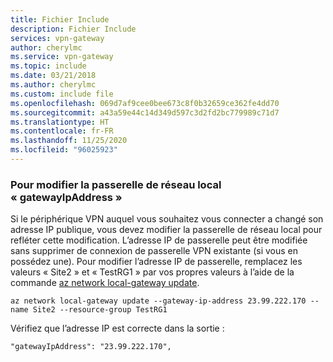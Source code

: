 ```yaml
---
title: Fichier Include
description: Fichier Include
services: vpn-gateway
author: cherylmc
ms.service: vpn-gateway
ms.topic: include
ms.date: 03/21/2018
ms.author: cherylmc
ms.custom: include file
ms.openlocfilehash: 069d7af9cee0bee673c8f0b32659ce362fe4dd70
ms.sourcegitcommit: a43a59e44c14d349d597c3d2fd2bc779989c71d7
ms.translationtype: HT
ms.contentlocale: fr-FR
ms.lasthandoff: 11/25/2020
ms.locfileid: "96025923"
---
```

### <a name="to-modify-the-local-network-gateway-gatewayipaddress"></a>Pour modifier la passerelle de réseau local « gatewayIpAddress »

Si le périphérique VPN auquel vous souhaitez vous connecter a changé son adresse IP publique, vous devez modifier la passerelle de réseau local pour refléter cette modification. L’adresse IP de passerelle peut être modifiée sans supprimer de connexion de passerelle VPN existante (si vous en possédez une). Pour modifier l’adresse IP de passerelle, remplacez les valeurs « Site2 » et « TestRG1 » par vos propres valeurs à l’aide de la commande [az network local-gateway update](/cli/azure/network/local-gateway).

```azurecli
az network local-gateway update --gateway-ip-address 23.99.222.170 --name Site2 --resource-group TestRG1
```

Vérifiez que l’adresse IP est correcte dans la sortie :

```
"gatewayIpAddress": "23.99.222.170",
```